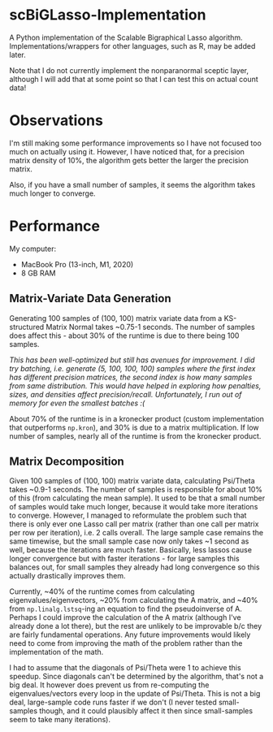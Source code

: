 # scBiGLasso-Implementation
A Python implementation of the Scalable Bigraphical Lasso algorithm.  Implementations/wrappers for other languages, such as R, may be added later.

Note that I do not currently implement the nonparanormal sceptic layer,
although I will add that at some point so that I can test this on actual count data!

# Observations

I'm still making some performance improvements so I have not focused too much on actually using it.  However, I have noticed that,
for a precision matrix density of 10%, the algorithm gets better the larger the precision matrix.

Also, if you have a small number of samples, it seems the algorithm takes much longer to converge.

# Performance

My computer:
* MacBook Pro (13-inch, M1, 2020)
* 8 GB RAM


## Matrix-Variate Data Generation

Generating 100 samples of (100, 100) matrix variate data from a KS-structured Matrix Normal takes ~0.75-1 seconds.
The number of samples does affect this - about 30% of the runtime is due to there being 100 samples.

_This has been well-optimized but still has avenues for improvement.  I did try batching, i.e. generate (5, 100, 100, 100) samples
where the first index has different precision matrices, the second index is how many samples from same distribution.  This would
have helped in exploring how penalties, sizes, and densities affect precision/recall.  Unfortunately, I run out of memory for
even the smallest batches :(_

About 70% of the runtime is in a kronecker product (custom implementation that outperforms `np.kron`), and 30% is due to a
matrix multiplication.  If low number of samples, nearly all of the runtime is from the kronecker product.

## Matrix Decomposition

Given 100 samples of (100, 100) matrix variate data, calculating Psi/Theta takes ~0.9-1 seconds.  The number of samples is
responsible for about 10% of this (from calculating the mean sample).  It used to be that a small number of samples
would take much longer, because it would take more iterations to converge.  However, I managed to reformulate the problem
such that there is only ever one Lasso call per matrix (rather than one call per matrix per row per iteration), i.e. 2
calls overall.  The large sample case remains the same timewise, but the small sample case now only takes ~1 second as well,
because the iterations are much faster.  Basically, less lassos cause longer convergence but with faster iterations -
for large samples this balances out, for small samples they already had long convergence so this actually drastically
improves them.

Currently, ~40% of the runtime comes from calculating eigenvalues/eigenvectors, ~20% from calculating the A matrix, and
~40% from `np.linalg.lstsq`-ing an equation to find the pseudoinverse of A.  Perhaps I could improve the calculation of
the A matrix (although I've already done a lot there), but the rest are unlikely to be improvable b/c they are fairly
fundamental operations.  Any future improvements would likely need to come from improving the math of the problem rather than
the implementation of the math.

I had to assume that the diagonals of Psi/Theta were 1 to achieve this speedup.  Since diagonals can't be determined
by the algorithm, that's not a big deal.  It however does prevent us from re-computing the eigenvalues/vectors every
loop in the update of Psi/Theta.  This is not a big deal, large-sample code runs faster if we don't (I never tested
small-samples though, and it could plausibly affect it then since small-samples seem to take many iterations).
